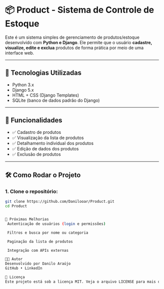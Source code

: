 # 📦 Product - Sistema de Controle de Estoque

Este é um sistema simples de gerenciamento de produtos/estoque desenvolvido com **Python e Django**. Ele permite que o usuário **cadastre, visualize, edite e exclua** produtos de forma prática por meio de uma interface web.

---

## 🚀 Tecnologias Utilizadas

- Python 3.x  
- Django 5.x  
- HTML + CSS (Django Templates)  
- SQLite (banco de dados padrão do Django)

---

## 🔧 Funcionalidades

- ✅ Cadastro de produtos  
- ✅ Visualização da lista de produtos  
- ✅ Detalhamento individual dos produtos  
- ✅ Edição de dados dos produtos  
- ✅ Exclusão de produtos  

---

## 🛠️ Como Rodar o Projeto

### 1. Clone o repositório:
```bash
git clone https://github.com/Danilooar/Product.git
cd Product


📌 Próximas Melhorias
 Autenticação de usuários (login e permissões)

 Filtros e busca por nome ou categoria

 Paginação da lista de produtos

 Integração com APIs externas

👨‍💻 Autor
Desenvolvido por Danilo Araújo
GitHub • LinkedIn

📃 Licença
Este projeto está sob a licença MIT. Veja o arquivo LICENSE para mais detalhes.

